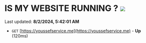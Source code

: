 # IS MY WEBSITE RUNNING ? [![](https://img.shields.io/static/v1?label=Sponsor&message=%E2%9D%A4&logo=GitHub&color=%23fe8e86)](https://github.com/sponsors/Youssef-Lehmam)

Last updated: **8/2/2024, 5:42:01 AM**

- `GET` [https://youssefservice.me](https://youssefservice.me) - **Up** (120ms)
